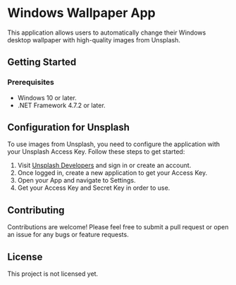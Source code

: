 # Windows Wallpaper App

This application allows users to automatically change their Windows desktop wallpaper with high-quality images from Unsplash.

## Getting Started

### Prerequisites

- Windows 10 or later.
- .NET Framework 4.7.2 or later.

## Configuration for Unsplash

To use images from Unsplash, you need to configure the application with your Unsplash Access Key. Follow these steps to get started:

1. Visit [Unsplash Developers](https://unsplash.com/developers) and sign in or create an account.
2. Once logged in, create a new application to get your Access Key.
3. Open your App and navigate to Settings.
4. Get your Access Key and Secret Key in order to use.

## Contributing

Contributions are welcome! Please feel free to submit a pull request or open an issue for any bugs or feature requests.

## License

This project is not licensed yet.
